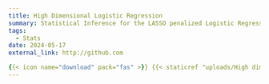 ```yaml
---
title: High Dimensional Logistic Regression
summary: Statistical Inference for the LASSO penalized Logistic Regression based on Xiao Guo et al's research papers
tags:
  - Stats
date: 2024-05-17
external_link: http://github.com

{{< icon name="download" pack="fas" >}} {{< staticref "uploads/High dim presentation/High_Dim_Presentation__NLDR.pdf" "newtab" >}}Download{{< /staticref >}} the slides here and the report {{< staticref "uploads/High dim presentation/Non_Linear_Dimension_Reduction__Project_Report.pdf" "newtab" >}}here{{< /staticref >}}
---
```

